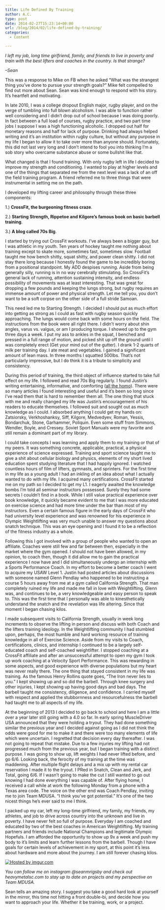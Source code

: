 ```yaml
---
title: Life Defined By Training
author: A.C.
type: post
date: 2014-02-27T15:23:14+00:00
url: /blog/2014/02/life-defined-by-training/
categories:
  - Content

---
```

_I left my job, long time girlfriend, family, and friends to live in poverty and train with the best lifters and coaches in the country. Is that strange?_
  
_&#8211;Sean_
  
</b>
  
This was a response to Mike on FB when he asked &#8220;What was the strangest thing you&#8217;ve done to pursue your strength goals?&#8221; Mike felt compelled to find out more about Sean. Sean was kind enough to respond with his story. It&#8217;s heartfelt and motivating.
  
</b>
  
In late 2010, I was a college dropout English major, rugby player, and on the verge of tumbling into full blown alcoholism. I was able to function rather well considering and I didn’t drop out of school because I was doing poorly. In fact between a full load of courses, rugby practice, and two part time jobs I suppose I was a high functioning alcoholic. I dropped out half for monetary reasons and half for lack of purpose. Drinking had always helped writing and it’s an institution within rugby culture, but without any purpose in my life I began to allow it to take over more than anyone should. Fortunately, this did not last very long and I don’t intend to fool you into thinking I’m a sob story who overcame substance abuse or some bullshit like that.
  
</b>
  
What changed is that I found training. With only rugby left in life I decided to improve my strength and conditioning. I wanted to play at higher levels and one of the things that separated me from the next level was a lack of an off the field training program. A friend referred me to three things that were instrumental in setting me on the path.
  
</b>
  
I developed my lifting career and philosophy through these three components:
  
1.) **CrossFit, the burgeoning fitness craze**.
  
2.) **Starting Strength, Rippetoe and Kilgore’s famous book on basic barbell training**.
  
3.) **A blog called 70s Big**.
  
</b>
  
I started by trying out CrossFit workouts. I’ve always been a bigger guy, but I was athletic in my youth. Ten years of hockey taught me nothing about training except to skate more, sometimes fast, sometimes slow. Football taught me how bench shitty, squat shitty, and power clean shitty. I did not stay there long because I honestly found the game to be incredibly boring from a positional standpoint. My ADD despises running. Aside from being generally silly, running is in no way cerebrally stimulating. So CrossFit’s general lack of running, attention sustaining intensity, and endless possibility of movements was at least interesting. That was great for dropping a few pounds and keeping the lungs strong, but rugby requires an immense amount of power and physical strength. Let me tell you, you don’t want to be a soft corpse on the other side of a full stride Samoan.
  
</b>
  
This need led me to Starting Strength. I decided I should put as much effort into getting as strong as I could as fast with rugby season quickly approaching. The lungs would come back with some hours on the field. The instructions from the book were all right there. I didn’t worry about shin angles, varus vs. valgus, or am I producing torque. I showed up to the gym three days a week. I put my ass to ankles in the squat, I benched and pressed in a full range of motion, and picked shit up off the ground until I was completely erect (Get your mind out of the gutter). I drank 1-2 quarts of milk per training day. I ate meat and vegetables. I gained a significant amount of lean mass. In three months I squatted 500lbs. That’s not particularly impressive, but I do think it is a tribute to simplicity and consistency.
  
</b>
  
During this period of training, the third object of influence started to take full effect on my life. I followed and read 70s Big regularly. I found Justin’s writing entertaining, informative, and comforting ([all the homo][1]). There were so many articles I found interesting and useful and it’s been so long since I’ve read them that is hard to remember them all. The one thing that stuck with me and really changed my life was Justin’s encouragement of his readers to educate themselves. I followed suit and sought out as much knowledge as I could. I absorbed anything I could get my hands on: Zatsiorsky, Verkhoshanksy, Siff, Kilgore, Medvedyev, Roman, Yessis, Bondarchuk, Stone, Garhammer, Poliquin. Even some stuff from Simmons, Wendler, Boyle, and Cressey. Soviet Sport Manuals were my favorite and still remain a dominant part of my library.
  
</b>
  
I could take concepts I was learning and apply them to my training or that of my peers. It was something concrete, applicable, practical, a physical experience of science expressed. Training and sport science taught me to give a shit about cellular biology and physics, elements of my short lived education spent studying literature that I had happily ignored. I watched countless hours of film of lifters, gymnasts, and sprinters. For the first time in my life as a young adult I had an inkling of an idea about what I actually wanted to do with my life. I acquired many certifications. CrossFit started me on my path so I decided to get my L1. I eagerly awaited the knowledge bombs I’m told all seminar instructors possessed. Surely they had some secrets I couldn’t find in a book. While I still value practical experience over book knowledge, it quickly became evident to me that I was more educated on exercise science and had more time under the bar than most of my instructors. Even a certain famous figure in the early days of CrossFit who had university level experience and was renowned for his experience in Olympic Weightlifting was very much unable to answer my questions about snatch technique. This was an eye opening and I found it to be a reflection of the fitness industry as a whole.
  
</b>
  
Following this I got involved with a group of people who wanted to open an affiliate. Coaches were still few and far between then, especially in the market where the gym opened. I should not have been allowed, in my opinion, to coach then, though it did allow me to gain the practical experience I now have and I did simultaneously undergo an internship with a Sports Performance Coach. In my effort to become a better coach I went to acquire my USAW Level 1. Justin had posted articles about discussions with someone named Glenn Pendlay who happened to be instructing a course 5 hours away from me at a gym called California Strength. That man completely ruined my life and made me fall in love with Weightlifting. Glenn was, and continues to be, a very knowledgeable and easy person to speak to. This was the first time that I personally was able to kinesthetically understand the snatch and the revelation was life altering. Since that moment I began chasing kilos.
  
</b>
  
I made subsequent visits to California Strength, usually in week long increments to observe the lifting in person and discuss with both Coach and the lifters training ideology. In the Weightlifting community I had stumbled upon, perhaps, the most humble and hard working resource of training knowledge in all of Exercise Science. Aside from my visits to Coach, certifications, clinics, and internship I continued to be a largely self-educated coach and self-coached weightlifter. I stopped coaching at a CrossFit affiliate and after an unsuccessful attempt to open my gym I took up work coaching at a Velocity Sport Performance. This was rewarding in some aspects, and good experience with diverse populations but my heart was never really there. The one thing that stayed consistent in my life was training. As the famous Henry Rollins quote goes, “The Iron never lies to you.” I kept showing up and so did the barbell. Through knee surgery and other injuries, I kept showing up having good days and bad days. The barbell taught me consistency, diligence, and confidence. I carried myself with respect and applied the stubbornness and resourcefulness the barbell had taught me to all aspects of my life.
  
</b>
  
At the beginning of 2013 I decided to go back to school and here I am a little over a year later still going with a 4.0 so far. In early spring MuscleDriver USA announced that they were holding a tryout. They had done something similar the previous year and I decided against going as I did not think the odds were good for me to make it and there were too many elements of life which were uncertain. I regretted that decision every day thereafter. I was not going to repeat that mistake. Due to a few injuries my lifting had not progressed much from the previous year, but I began training with a distinct purpose. I was going to show up, lift weights I had never lifted before, and go 6/6. Looking back, the ferocity of my training at the time was maddening. After multiple flight delays and a mix up with my rental car reservation I made it to the tryout. I PRed in Snatch, Clean and Jerk, and Total, going 6/6. If I wasn’t going to make the cut I still wanted to go out knowing I had done everything I was capable of. After flying home, I received a call while at work the following Monday from a phone with a Texas area code. The voice on the other end was Coach Pendlay, inviting me to join Team MDUSA. “I think you’ve got potential.” It’s one of the two nicest things he’s ever said to me I think.
  
</b>
  
I packed up my car, left my long-time girlfriend, my family, my friends, my athletes, and job to drive across country into the unknown and live in poverty. I have never felt so full of purpose. Everyday I am coached and educated by two of the best coaches in American Weightlifting. My training partners and friends include National Champions and legitimate Olympic Hopefuls. I am afforded the opportunity to show up 9x a week and push my body to it’s limits and learn further lessons from the barbell. Though I have goals for certain levels of achievement in my sport, at this point it’s less about hardware and more about the journey. I am still forever chasing kilos.
  
</b>
  
[![][2]][3]
  
</b>
  
_You can follow me on instagram @seanmrigsby and check out heavymetalsc.com to stay up to date on projects and my perspective on Team MDUSA._
  
</b>
  
Sean tells an amazing story. I suggest you take a good hard look at yourself in the mirror, this time not hitting a front double-bi, and decide how you want to approach your life. Whether it be training, work, or a project.

 [1]: http://www.thefemininewoman.com/2010/07/FotoSketcher-how-to-comfort-your-man.jpg
 [2]: http://i.imgur.com/PSwN8At.jpg "Hosted by imgur.com"
 [3]: http://imgur.com/PSwN8At